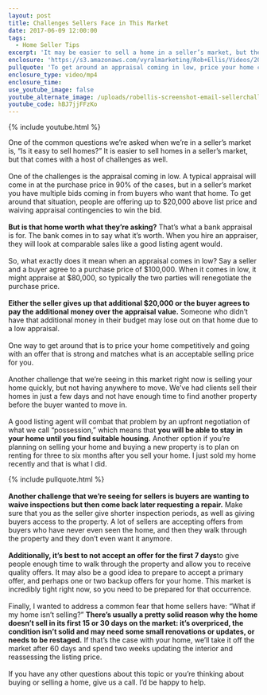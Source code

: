 ```yaml
---
layout: post
title: Challenges Sellers Face in This Market
date: 2017-06-09 12:00:00
tags:
  - Home Seller Tips
excerpt: 'It may be easier to sell a home in a seller’s market, but there are still a number of challenges that we see sellers facing. In today’s video, I list them and offer possible solutions to those problems.'
enclosure: 'https://s3.amazonaws.com/vyralmarketing/Rob+Ellis/Videos/2017/Challenges+Sellers+Face+in+This+Market+-+Central+Ohio+Real+Estate+Agent.mp4'
pullquote: 'To get around an appraisal coming in low, price your home competitively.'
enclosure_type: video/mp4
enclosure_time:
use_youtube_image: false
youtube_alternate_image: /uploads/robellis-screenshot-email-sellerchallenges.jpg
youtube_code: hBJ7jjFFzKo
---
```



{% include youtube.html %}

One of the common questions we’re asked when we’re in a seller’s market is, “Is it easy to sell homes?” It is easier to sell homes in a seller’s market, but that comes with a host of challenges as well.
<br>
<br>One of the challenges is the appraisal coming in low. A typical appraisal will come in at the purchase price in 90% of the cases, but in a seller’s market you have multiple bids coming in from buyers who want that home. To get around that situation, people are offering up to $20,000 above list price and waiving appraisal contingencies to win the bid.
<br>
<br>**But is that home worth what they’re asking?** That’s what a bank appraisal is for. The bank comes in to say what it’s worth. When you hire an appraiser, they will look at comparable sales like a good listing agent would.
<br>
<br>So, what exactly does it mean when an appraisal comes in low? Say a seller and a buyer agree to a purchase price of $100,000. When it comes in low, it might appraise at $80,000, so typically the two parties will renegotiate the purchase price.
<br>
<br>**Either the seller gives up that additional $20,000 or the buyer agrees to pay the additional money over the appraisal value.** Someone who didn’t have that additional money in their budget may lose out on that home due to a low appraisal.
<br>
<br>One way to get around that is to price your home competitively and going with an offer that is strong and matches what is an acceptable selling price for you.
<br>
<br>Another challenge that we’re seeing in this market right now is selling your home quickly, but not having anywhere to move. We’ve had clients sell their homes in just a few days and not have enough time to find another property before the buyer wanted to move in.
<br>
<br>A good listing agent will combat that problem by an upfront negotiation of what we call “possession,” which means that **you will be able to stay in your home until you find suitable housing.** Another option if you’re planning on selling your home and buying a new property is to plan on renting for three to six months after you sell your home. I just sold my home recently and that is what I did.

{% include pullquote.html %}
<br>
<br>**Another challenge that we’re seeing for sellers is buyers are wanting to waive inspections but then come back later requesting a repair.** Make sure that you as the seller give shorter inspection periods, as well as giving buyers access to the property. A lot of sellers are accepting offers from buyers who have never even seen the home, and then they walk through the property and they don’t even want it anymore.
<br>
<br>**Additionally, it’s best to not accept an offer for the first 7 days**to give people enough time to walk through the property and allow you to receive quality offers. It may also be a good idea to prepare to accept a primary offer, and perhaps one or two backup offers for your home. This market is incredibly tight right now, so you need to be prepared for that occurrence.
<br>
<br>Finally, I wanted to address a common fear that home sellers have: “What if my home isn’t selling?” **There’s usually a pretty solid reason why the home doesn’t sell in its first 15 or 30 days on the market: it’s overpriced, the condition isn’t solid and may need some small renovations or updates, or needs to be restaged.** If that’s the case with your home, we’ll take it off the market after 60 days and spend two weeks updating the interior and reassessing the listing price.
<br>
<br>If you have any other questions about this topic or you’re thinking about buying or selling a home, give us a call. I’d be happy to help.